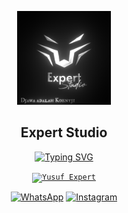 <p align="center">
<a href="#"><img src="./pp.png" alt="Anime" height="150"></a>
<h2 align="center">Expert Studio</h2>
</p>

<p align="center">
<a href="#"><img src="http://readme-typing-svg.herokuapp.com?font=Roboto+Mono&pause=1000&color=FFFF00&center=true&vCenter=true&width=435&lines=Djawa%20adalah%20Koentji;Solid%20Solid%20Solid" alt="Typing SVG" /></a>
</p>

<p align="center">
<code><a href="#"><img height="35" src="https://img.shields.io/badge/-Expert%20Studio-blue?style=for-the-badge" alt="Yusuf Expert"></a></code>
</p>

<p align="center">
<a href="https://wa.me/6283873115706"><img height="30" src="https://img.shields.io/badge/WhatsApp-Grup-green?colorA=64C864&colorB=4BAF4B&style=for-the-badge" alt="WhatsApp"></a>
<a href="https://www.instagram.com/yusuf.expert"><img height="30" src="https://img.shields.io/badge/Instagram-expert.std-red?colorA=C86464&colorB=AF4B4B&style=for-the-badge" alt="Instagram"></a>
</p>
